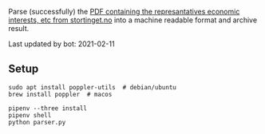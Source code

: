Parse (successfully) the [PDF containing the represantatives economic interests, etc from stortinget.no](https://www.stortinget.no/no/Stortinget-og-demokratiet/Representantene/Okonomiske-interesser/) into a machine readable format and archive result.

Last updated by bot: 2021-02-11

## Setup
    sudo apt install poppler-utils  # debian/ubuntu
    brew install poppler  # macos

    pipenv --three install
    pipenv shell
    python parser.py
